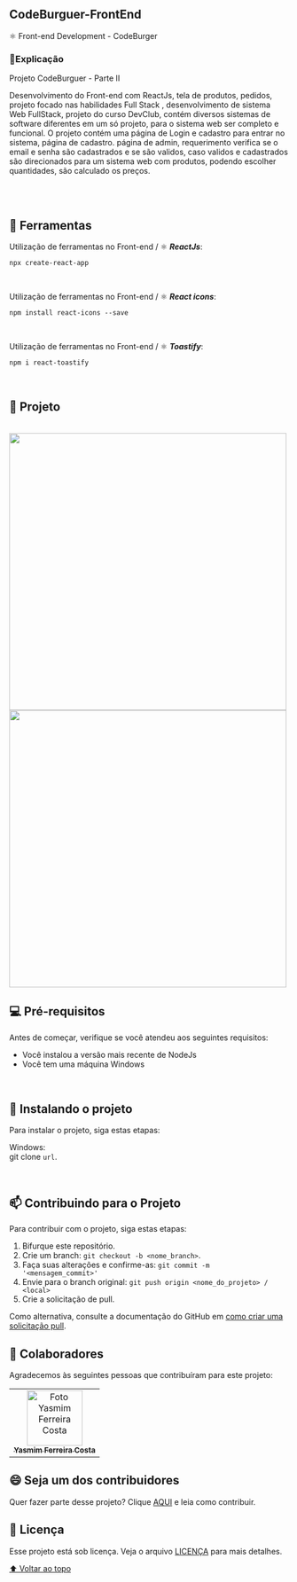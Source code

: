 ## CodeBurguer-FrontEnd
⚛ Front-end Development - CodeBurger

### 📑Explicação

Projeto CodeBurguer - Parte II

Desenvolvimento do Front-end com ReactJs, tela de produtos, pedidos, projeto focado nas habilidades Full Stack , desenvolvimento de sistema Web FullStack, projeto do curso DevClub, contém diversos sistemas de software diferentes em um só projeto, para o sistema web ser completo e funcional. O projeto contém uma página de Login e cadastro para entrar no sistema, página de cadastro. página de admin, requerimento verifica se o email e senha são cadastrados e se são validos, caso validos e cadastrados são direcionados para um sistema web com produtos, podendo escolher quantidades, são calculado os preços. 

<br>

<br>

##  🧐 Ferramentas

 Utilização de ferramentas no Front-end / ⚛ ***ReactJs***:

```
npx create-react-app
```
<br>

 Utilização de ferramentas no Front-end / ⚛ ***React icons***:

```
npm install react-icons --save
```
<br>

 Utilização de ferramentas no Front-end / ⚛ ***Toastify***:

```
npm i react-toastify
```
<br>


## 🍔 Projeto 
<br>

<img src="https://github.com/yasmimferreir/Devclub-FrontEnd-CodeBurguer/assets/97356148/a372480e-c2e1-47a9-b7b4-91ecdf8b34cc" width="500px">

<img src="https://github.com/yasmimferreir/Devclub-FrontEnd-CodeBurguer/assets/97356148/f4c33a9a-5df2-4a0f-b0ce-fb5210884f14" width="500px">

<br>

## 💻 Pré-requisitos

Antes de começar, verifique se você atendeu aos seguintes requisitos:
<!---Estes são apenas requisitos de exemplo. Adicionar, duplicar ou remover conforme necessário--->
* Você instalou a versão mais recente de  NodeJs
* Você tem uma máquina Windows 

<br>

## 🚀 Instalando o projeto 

Para instalar o projeto, siga estas etapas:

Windows: <br>
git clone `url`.

<br>

## 📫 Contribuindo para o Projeto 
<!---Se o seu README for longo ou se você tiver algum processo ou etapas específicas que deseja que os contribuidores sigam, considere a criação de um arquivo CONTRIBUTING.md separado--->
Para contribuir com o projeto, siga estas etapas:

1. Bifurque este repositório.
2. Crie um branch: `git checkout -b <nome_branch>`.
3. Faça suas alterações e confirme-as: `git commit -m '<mensagem_commit>'`
4. Envie para o branch original: `git push origin <nome_do_projeto> / <local>`
5. Crie a solicitação de pull.

Como alternativa, consulte a documentação do GitHub em [como criar uma solicitação pull](https://help.github.com/en/github/collaborating-with-issues-and-pull-requests/creating-a-pull-request).

## 🤝 Colaboradores

Agradecemos às seguintes pessoas que contribuíram para este projeto:

<table>
  <tr>
    <td align="center">
      <a href="#">
        <img src="https://user-images.githubusercontent.com/97356148/200590856-942d44a8-f136-4320-a381-699ecbc0d6ec.JPG" width="100px;" alt="Foto Yasmim Ferreira Costa"/><br>
        <sub>
          <b>Yasmim Ferreira Costa</b>
        </sub>
      </a>
    </td>
  </tr>
</table>


## 😄 Seja um dos contribuidores<br>

Quer fazer parte desse projeto? Clique [AQUI](CONTRIBUTING.md) e leia como contribuir.

## 📝 Licença

Esse projeto está sob licença. Veja o arquivo [LICENÇA](LICENSE.md) para mais detalhes.

[⬆ Voltar ao topo](#CodeBurguer-FrontEnd)<br>
